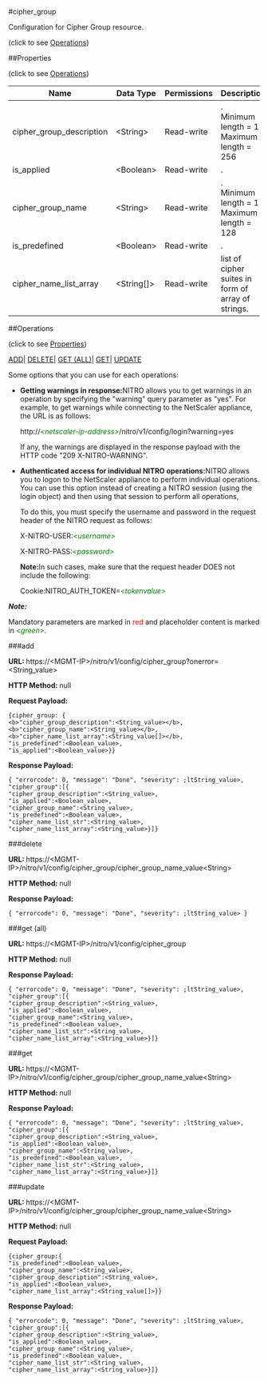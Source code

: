 #cipher_group



Configuration for Cipher Group resource.

<span>(click to see [Operations](#operations))</span>



##Properties 

<span>(click to see [Operations](#operations))</span>





<table><thead><tr><th>Name</th><th>Data Type</th><th>Permissions</th><th>Description</th></tr></thead><tbody><tr><td>cipher_group_description</td><td>&lt;String></td><td>Read-write</td><td>.<br>Minimum length = 1<br>Maximum length = 256</td></tr><tr><td>is_applied</td><td>&lt;Boolean></td><td>Read-write</td><td>.</td></tr><tr><td>cipher_group_name</td><td>&lt;String></td><td>Read-write</td><td>.<br>Minimum length = 1<br>Maximum length = 128</td></tr><tr><td>is_predefined</td><td>&lt;Boolean></td><td>Read-write</td><td>.</td></tr><tr><td>cipher_name_list_array</td><td>&lt;String[]></td><td>Read-write</td><td>list of cipher suites in form of array of strings.</td></tr></tbody></table>

##Operations 

<span>(click to see [Properties](#properties))</span>





[ADD](#add)| [DELETE](#delete)| [GET (ALL)](#get-all)| [GET](#get)| [UPDATE](#update)





Some options that you can use for each operations:

<ul><li><p><b>Getting warnings in response:</b>NITRO allows you to get warnings in an operation by specifying the "warning" query parameter as "yes". For example, to get warnings while connecting to the NetScaler appliance, the URL is as follows:</p><p>http://<span style="color:green;font-style:italic;">&lt;netscaler-ip-address&gt;</span>/nitro/v1/config/login?warning=yes</p><p>If any, the warnings are displayed in the response payload with the HTTP code "209 X-NITRO-WARNING".</p></li><li><p><b>Authenticated access for individual NITRO operations:</b>NITRO allows you to logon to the NetScaler appliance to perform individual operations. You can use this option instead of creating a NITRO session (using the login object) and then using that session to perform all operations,</p><p>To do this, you must specify the username and password in the request header of the NITRO request as follows:</p><p>X-NITRO-USER:<span style="color:green;font-style:italic;">&lt;username&gt;</span></p><p>X-NITRO-PASS:<span style="color:green;font-style:italic;">&lt;password&gt;</span></p><p><b>Note:</b>In such cases, make sure that the request header DOES not include the following:</p><p>Cookie:NITRO_AUTH_TOKEN=<span style="color:green;font-style:italic;">&lt;tokenvalue&gt;</span></p></li></ul>







***Note:*** 

Mandatory parameters are marked in <span style="color:#FF0000;">red</span> and placeholder content is marked in <span style="color:green;font-style:italic">&lt;green&gt;</span>.



###add







<b>URL: </b>https://&lt;MGMT-IP&gt;/nitro/v1/config/cipher_group?onerror=&lt;String_value&gt;

<b>HTTP Method: </b>null

<b>Request Payload: </b>
```
{cipher_group: {
<b>"cipher_group_description":<String_value></b>,
<b>"cipher_group_name":<String_value></b>,
<b>"cipher_name_list_array":<String_value[]></b>,
"is_predefined":<Boolean_value>,
"is_applied":<Boolean_value>}}
```

<b>Response Payload: </b>
```
{ "errorcode": 0, "message": "Done", "severity": ;ltString_value>, "cipher_group":[{
"cipher_group_description":<String_value>,
"is_applied":<Boolean_value>,
"cipher_group_name":<String_value>,
"is_predefined":<Boolean_value>,
"cipher_name_list_str":<String_value>,
"cipher_name_list_array":<String_value>}]}
```







###delete







<b>URL: </b>https://&lt;MGMT-IP&gt;/nitro/v1/config/cipher_group/cipher_group_name_value&lt;String&gt;

<b>HTTP Method: </b>null

<b>Response Payload: </b>
```
{ "errorcode": 0, "message": "Done", "severity": ;ltString_value> }
```







###get (all)







<b>URL: </b>https://&lt;MGMT-IP&gt;/nitro/v1/config/cipher_group

<b>HTTP Method: </b>null

<b>Response Payload: </b>
```
{ "errorcode": 0, "message": "Done", "severity": ;ltString_value>, "cipher_group":[{
"cipher_group_description":<String_value>,
"is_applied":<Boolean_value>,
"cipher_group_name":<String_value>,
"is_predefined":<Boolean_value>,
"cipher_name_list_str":<String_value>,
"cipher_name_list_array":<String_value>}]}
```







###get







<b>URL: </b>https://&lt;MGMT-IP&gt;/nitro/v1/config/cipher_group/cipher_group_name_value&lt;String&gt;

<b>HTTP Method: </b>null

<b>Response Payload: </b>
```
{ "errorcode": 0, "message": "Done", "severity": ;ltString_value>, "cipher_group":[{
"cipher_group_description":<String_value>,
"is_applied":<Boolean_value>,
"cipher_group_name":<String_value>,
"is_predefined":<Boolean_value>,
"cipher_name_list_str":<String_value>,
"cipher_name_list_array":<String_value>}]}
```







###update







<b>URL: </b>https://&lt;MGMT-IP&gt;/nitro/v1/config/cipher_group/cipher_group_name_value&lt;String&gt;

<b>HTTP Method: </b>null

<b>Request Payload: </b>
```
{cipher_group:{
"is_predefined":<Boolean_value>,
"cipher_group_name":<String_value>,
"cipher_group_description":<String_value>,
"is_applied":<Boolean_value>,
"cipher_name_list_array":<String_value[]>}}
```

<b>Response Payload: </b>
```
{ "errorcode": 0, "message": "Done", "severity": ;ltString_value>, "cipher_group":[{
"cipher_group_description":<String_value>,
"is_applied":<Boolean_value>,
"cipher_group_name":<String_value>,
"is_predefined":<Boolean_value>,
"cipher_name_list_str":<String_value>,
"cipher_name_list_array":<String_value>}]}
```







